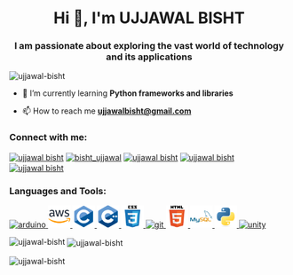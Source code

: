 <h1 align="center">Hi 👋, I'm UJJAWAL BISHT</h1>
<h3 align="center">I am passionate about exploring the vast world of technology and its applications</h3>

<p align="left"> <img src="https://komarev.com/ghpvc/?username=ujjawal-bisht&label=Profile%20views&color=0e75b6&style=flat" alt="ujjawal-bisht" /> </p>

- 🌱 I’m currently learning **Python frameworks and libraries**

- 📫 How to reach me **ujjawalbisht@gmail.com**

<h3 align="left">Connect with me:</h3>
<p align="left">
<a href="https://linkedin.com/in/ujjawal bisht" target="blank"><img align="center" src="https://raw.githubusercontent.com/rahuldkjain/github-profile-readme-generator/master/src/images/icons/Social/linked-in-alt.svg" alt="ujjawal bisht" height="30" width="40" /></a>
<a href="https://instagram.com/bisht_ujjawal" target="blank"><img align="center" src="https://raw.githubusercontent.com/rahuldkjain/github-profile-readme-generator/master/src/images/icons/Social/instagram.svg" alt="bisht_ujjawal" height="30" width="40" /></a>
<a href="https://www.codechef.com/users/ujjawal bisht" target="blank"><img align="center" src="https://cdn.jsdelivr.net/npm/simple-icons@3.1.0/icons/codechef.svg" alt="ujjawal bisht" height="30" width="40" /></a>
<a href="https://www.hackerrank.com/ujjawal bisht" target="blank"><img align="center" src="https://raw.githubusercontent.com/rahuldkjain/github-profile-readme-generator/master/src/images/icons/Social/hackerrank.svg" alt="ujjawal bisht" height="30" width="40" /></a>
<a href="https://www.leetcode.com/ujjawal bisht" target="blank"><img align="center" src="https://raw.githubusercontent.com/rahuldkjain/github-profile-readme-generator/master/src/images/icons/Social/leet-code.svg" alt="ujjawal bisht" height="30" width="40" /></a>
</p>

<h3 align="left">Languages and Tools:</h3>
<p align="left"> <a href="https://www.arduino.cc/" target="_blank" rel="noreferrer"> <img src="https://cdn.worldvectorlogo.com/logos/arduino-1.svg" alt="arduino" width="40" height="40"/> </a> <a href="https://aws.amazon.com" target="_blank" rel="noreferrer"> <img src="https://raw.githubusercontent.com/devicons/devicon/master/icons/amazonwebservices/amazonwebservices-original-wordmark.svg" alt="aws" width="40" height="40"/> </a> <a href="https://www.cprogramming.com/" target="_blank" rel="noreferrer"> <img src="https://raw.githubusercontent.com/devicons/devicon/master/icons/c/c-original.svg" alt="c" width="40" height="40"/> </a> <a href="https://www.w3schools.com/cpp/" target="_blank" rel="noreferrer"> <img src="https://raw.githubusercontent.com/devicons/devicon/master/icons/cplusplus/cplusplus-original.svg" alt="cplusplus" width="40" height="40"/> </a> <a href="https://www.w3schools.com/css/" target="_blank" rel="noreferrer"> <img src="https://raw.githubusercontent.com/devicons/devicon/master/icons/css3/css3-original-wordmark.svg" alt="css3" width="40" height="40"/> </a> <a href="https://git-scm.com/" target="_blank" rel="noreferrer"> <img src="https://www.vectorlogo.zone/logos/git-scm/git-scm-icon.svg" alt="git" width="40" height="40"/> </a> <a href="https://www.w3.org/html/" target="_blank" rel="noreferrer"> <img src="https://raw.githubusercontent.com/devicons/devicon/master/icons/html5/html5-original-wordmark.svg" alt="html5" width="40" height="40"/> </a> <a href="https://www.mysql.com/" target="_blank" rel="noreferrer"> <img src="https://raw.githubusercontent.com/devicons/devicon/master/icons/mysql/mysql-original-wordmark.svg" alt="mysql" width="40" height="40"/> </a> <a href="https://www.python.org" target="_blank" rel="noreferrer"> <img src="https://raw.githubusercontent.com/devicons/devicon/master/icons/python/python-original.svg" alt="python" width="40" height="40"/> </a> <a href="https://unity.com/" target="_blank" rel="noreferrer"> <img src="https://www.vectorlogo.zone/logos/unity3d/unity3d-icon.svg" alt="unity" width="40" height="40"/> </a> </p>

<p><img align="left" src="https://github-readme-stats.vercel.app/api/top-langs?username=ujjawal-bisht&show_icons=true&locale=en&layout=compact" alt="ujjawal-bisht" /></p>

<p>&nbsp;<img align="center" src="https://github-readme-stats.vercel.app/api?username=ujjawal-bisht&show_icons=true&locale=en" alt="ujjawal-bisht" /></p>

<p><img align="center" src="https://github-readme-streak-stats.herokuapp.com/?user=ujjawal-bisht&" alt="ujjawal-bisht" /></p>
